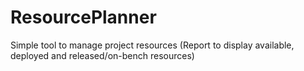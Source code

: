 # ResourcePlanner
Simple tool to manage project resources (Report to display available, deployed and released/on-bench resources)
